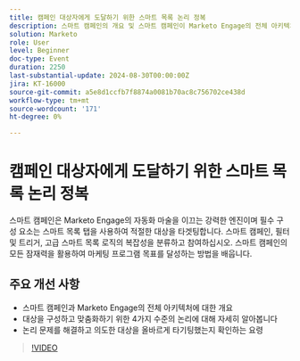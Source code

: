 ```yaml
---
title: 캠페인 대상자에게 도달하기 위한 스마트 목록 논리 정복
description: 스마트 캠페인의 개요 및 스마트 캠페인이 Marketo Engage의 전체 아키텍처에 어떻게 적합한지 자세히 살펴보기 4가지 수준의 논리로 대상을 구성하고 맞춤화 논리 문제를 해결하고 의도한 대상을 올바르게 타기팅했는지 확인하는 요령
solution: Marketo
role: User
level: Beginner
doc-type: Event
duration: 2250
last-substantial-update: 2024-08-30T00:00:00Z
jira: KT-16000
source-git-commit: a5e8d1ccfb7f8874a0081b70ac8c756702ce438d
workflow-type: tm+mt
source-wordcount: '171'
ht-degree: 0%

---
```



# 캠페인 대상자에게 도달하기 위한 스마트 목록 논리 정복

스마트 캠페인은 Marketo Engage의 자동화 마술을 이끄는 강력한 엔진이며 필수 구성 요소는 스마트 목록 탭을 사용하여 적절한 대상을 타겟팅합니다. 스마트 캠페인, 필터 및 트리거, 고급 스마트 목록 로직의 복잡성을 분류하고 참여하십시오. 스마트 캠페인의 모든 잠재력을 활용하여 마케팅 프로그램 목표를 달성하는 방법을 배웁니다.

## 주요 개선 사항

* 스마트 캠페인과 Marketo Engage의 전체 아키텍처에 대한 개요
* 대상을 구성하고 맞춤화하기 위한 4가지 수준의 논리에 대해 자세히 알아봅니다
* 논리 문제를 해결하고 의도한 대상을 올바르게 타기팅했는지 확인하는 요령

>[!VIDEO](https://video.tv.adobe.com/v/3432943/?learn=on)
